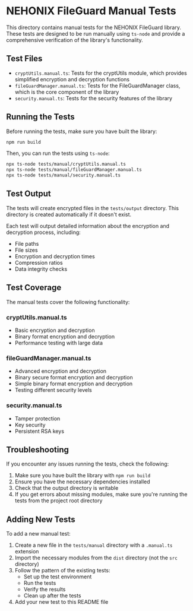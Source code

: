 # NEHONIX FileGuard Manual Tests

This directory contains manual tests for the NEHONIX FileGuard library. These tests are designed to be run manually using `ts-node` and provide a comprehensive verification of the library's functionality.

## Test Files

- `cryptUtils.manual.ts`: Tests for the cryptUtils module, which provides simplified encryption and decryption functions
- `fileGuardManager.manual.ts`: Tests for the FileGuardManager class, which is the core component of the library
- `security.manual.ts`: Tests for the security features of the library

## Running the Tests

Before running the tests, make sure you have built the library:

```bash
npm run build
```

Then, you can run the tests using `ts-node`:

```bash
npx ts-node tests/manual/cryptUtils.manual.ts
npx ts-node tests/manual/fileGuardManager.manual.ts
npx ts-node tests/manual/security.manual.ts
```

## Test Output

The tests will create encrypted files in the `tests/output` directory. This directory is created automatically if it doesn't exist.

Each test will output detailed information about the encryption and decryption process, including:

- File paths
- File sizes
- Encryption and decryption times
- Compression ratios
- Data integrity checks

## Test Coverage

The manual tests cover the following functionality:

### cryptUtils.manual.ts
- Basic encryption and decryption
- Binary format encryption and decryption
- Performance testing with large data

### fileGuardManager.manual.ts
- Advanced encryption and decryption
- Binary secure format encryption and decryption
- Simple binary format encryption and decryption
- Testing different security levels

### security.manual.ts
- Tamper protection
- Key security
- Persistent RSA keys

## Troubleshooting

If you encounter any issues running the tests, check the following:

1. Make sure you have built the library with `npm run build`
2. Ensure you have the necessary dependencies installed
3. Check that the output directory is writable
4. If you get errors about missing modules, make sure you're running the tests from the project root directory

## Adding New Tests

To add a new manual test:

1. Create a new file in the `tests/manual` directory with a `.manual.ts` extension
2. Import the necessary modules from the `dist` directory (not the `src` directory)
3. Follow the pattern of the existing tests:
   - Set up the test environment
   - Run the tests
   - Verify the results
   - Clean up after the tests
4. Add your new test to this README file
